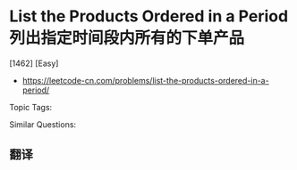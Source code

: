 # List the Products Ordered in a Period 列出指定时间段内所有的下单产品

[1462] [Easy]

- https://leetcode-cn.com/problems/list-the-products-ordered-in-a-period/

Topic Tags:

Similar Questions:

## 翻译
